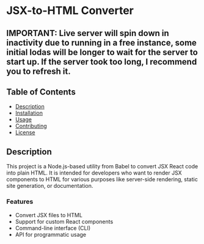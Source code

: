 # JSX-to-HTML Converter
## IMPORTANT: Live server will spin down in inactivity due to running in a free instance, some initial lodas will be longer to wait for the server to start up. If the server took too long, I recommend you to refresh it.
## Table of Contents

- [Description](#description)
- [Installation](#installation)
- [Usage](#usage)
- [Contributing](#contributing)
- [License](#license)

## Description

This project is a Node.js-based utility from Babel to convert JSX React code into plain HTML. It is intended for developers who want to render JSX components to HTML for various purposes like server-side rendering, static site generation, or documentation.

### Features

- Convert JSX files to HTML
- Support for custom React components
- Command-line interface (CLI)
- API for programmatic usage

